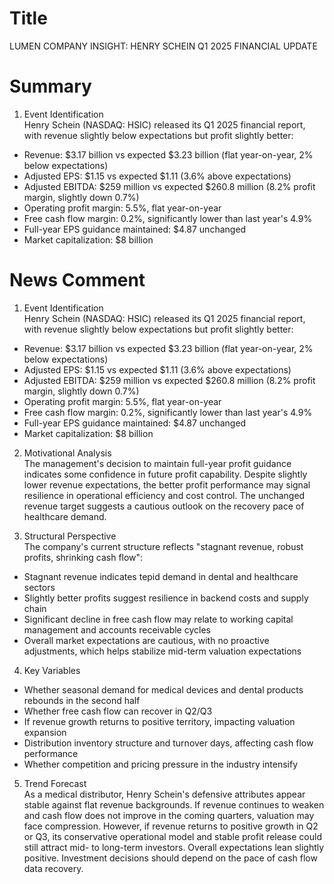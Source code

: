 # Title
LUMEN COMPANY INSIGHT: HENRY SCHEIN Q1 2025 FINANCIAL UPDATE

# Summary
1. Event Identification  
Henry Schein (NASDAQ: HSIC) released its Q1 2025 financial report, with revenue slightly below expectations but profit slightly better:  
- Revenue: $3.17 billion vs expected $3.23 billion (flat year-on-year, 2% below expectations)  
- Adjusted EPS: $1.15 vs expected $1.11 (3.6% above expectations)  
- Adjusted EBITDA: $259 million vs expected $260.8 million (8.2% profit margin, slightly down 0.7%)  
- Operating profit margin: 5.5%, flat year-on-year  
- Free cash flow margin: 0.2%, significantly lower than last year's 4.9%  
- Full-year EPS guidance maintained: $4.87 unchanged  
- Market capitalization: $8 billion  

# News Comment
1. Event Identification  
Henry Schein (NASDAQ: HSIC) released its Q1 2025 financial report, with revenue slightly below expectations but profit slightly better:  
- Revenue: $3.17 billion vs expected $3.23 billion (flat year-on-year, 2% below expectations)  
- Adjusted EPS: $1.15 vs expected $1.11 (3.6% above expectations)  
- Adjusted EBITDA: $259 million vs expected $260.8 million (8.2% profit margin, slightly down 0.7%)  
- Operating profit margin: 5.5%, flat year-on-year  
- Free cash flow margin: 0.2%, significantly lower than last year's 4.9%  
- Full-year EPS guidance maintained: $4.87 unchanged  
- Market capitalization: $8 billion  

2. Motivational Analysis  
The management's decision to maintain full-year profit guidance indicates some confidence in future profit capability. Despite slightly lower revenue expectations, the better profit performance may signal resilience in operational efficiency and cost control. The unchanged revenue target suggests a cautious outlook on the recovery pace of healthcare demand.

3. Structural Perspective  
The company's current structure reflects "stagnant revenue, robust profits, shrinking cash flow":  
- Stagnant revenue indicates tepid demand in dental and healthcare sectors  
- Slightly better profits suggest resilience in backend costs and supply chain  
- Significant decline in free cash flow may relate to working capital management and accounts receivable cycles  
- Overall market expectations are cautious, with no proactive adjustments, which helps stabilize mid-term valuation expectations  

4. Key Variables  
- Whether seasonal demand for medical devices and dental products rebounds in the second half  
- Whether free cash flow can recover in Q2/Q3  
- If revenue growth returns to positive territory, impacting valuation expansion  
- Distribution inventory structure and turnover days, affecting cash flow performance  
- Whether competition and pricing pressure in the industry intensify  

5. Trend Forecast  
As a medical distributor, Henry Schein's defensive attributes appear stable against flat revenue backgrounds. If revenue continues to weaken and cash flow does not improve in the coming quarters, valuation may face compression. However, if revenue returns to positive growth in Q2 or Q3, its conservative operational model and stable profit release could still attract mid- to long-term investors. Overall expectations lean slightly positive. Investment decisions should depend on the pace of cash flow data recovery.
